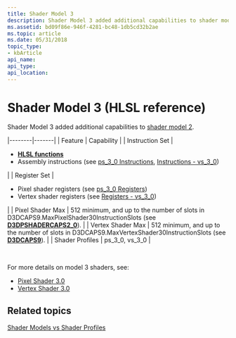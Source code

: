 ```yaml
---
title: Shader Model 3
description: Shader Model 3 added additional capabilities to shader model 2.
ms.assetid: bd09f86e-946f-4281-bc48-1db5cd32b2ae
ms.topic: article
ms.date: 05/31/2018
topic_type:
- kbArticle
api_name: 
api_type: 
api_location: 
---
```


# Shader Model 3 (HLSL reference)

Shader Model 3 added additional capabilities to [shader model 2](dx-graphics-hlsl-sm2.md).





|--------|-------|
| Feature | Capability | 
| Instruction Set | <ul><li><a href="dx-graphics-hlsl-intrinsic-functions.md"><strong>HLSL functions</strong></a></li><li>Assembly instructions (see <a href="dx9-graphics-reference-asm-ps-instructions-ps-3-0.md">ps_3_0 Instructions</a>, <a href="dx9-graphics-reference-asm-vs-instructions-vs-3-0.md">Instructions - vs_3_0</a>)</li></ul> | 
| Register Set | <ul><li>Pixel shader registers (see <a href="dx9-graphics-reference-asm-ps-registers-ps-3-0.md">ps_3_0 Registers</a>)</li><li>Vertex shader registers (see <a href="dx9-graphics-reference-asm-vs-registers-vs-3-0.md">Registers - vs_3_0</a>)</li></ul> | 
| Pixel Shader Max | 512 minimum, and up to the number of slots in D3DCAPS9.MaxPixelShader30InstructionSlots (see <a href="/windows/desktop/api/d3d9caps/ns-d3d9caps-d3dpshadercaps2_0"><strong>D3DPSHADERCAPS2_0</strong></a>). | 
| Vertex Shader Max | 512 minimum, and up to the number of slots in D3DCAPS9.MaxVertexShader30InstructionSlots (see <a href="/windows/desktop/api/d3d9caps/ns-d3d9caps-d3dcaps9"><strong>D3DCAPS9</strong></a>). | 
| Shader Profiles | ps_3_0, vs_3_0 | 




 

For more details on model 3 shaders, see:

-   [Pixel Shader 3.0](dx9-graphics-reference-asm-ps-3-0.md)
-   [Vertex Shader 3.0](dx9-graphics-reference-asm-vs-3-0.md)

## Related topics

<dl> <dt>

[Shader Models vs Shader Profiles](dx-graphics-hlsl-models.md)
</dt> </dl>

 

 
